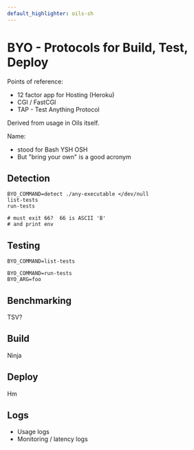 ```yaml
---
default_highlighter: oils-sh
---
```


BYO - Protocols for Build, Test, Deploy
===========

Points of reference:

- 12 factor app for Hosting (Heroku)
- CGI / FastCGI
- TAP - Test Anything Protocol

Derived from usage in Oils itself.

Name:

- stood for Bash YSH OSH
- But "bring your own" is a good acronym

## Detection

    BYO_COMMAND=detect ./any-executable </dev/null
    list-tests
    run-tests

    # must exit 66?  66 is ASCII 'B'
    # and print env


## Testing

    BYO_COMMAND=list-tests   

    BYO_COMMAND=run-tests   
    BYO_ARG=foo

## Benchmarking

TSV?

## Build

Ninja


## Deploy

Hm

## Logs

- Usage logs
- Monitoring / latency logs
